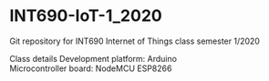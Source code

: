 # INT690-IoT-1_2020
 Git repository for INT690 Internet of Things class semester 1/2020 

Class details
Development platform: Arduino<br/>
Microcontroller board: NodeMCU ESP8266



